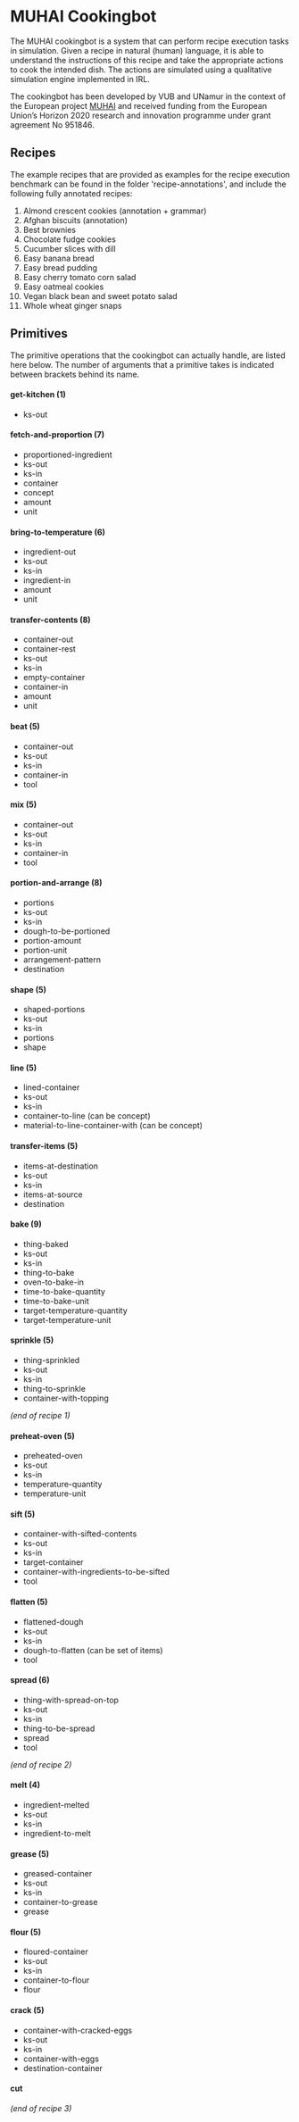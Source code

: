 # MUHAI Cookingbot

The MUHAI cookingbot is a system that can perform recipe execution tasks in simulation. Given a recipe in natural (human) language, it is able to understand the instructions of this recipe and take the appropriate actions to cook the intended dish. The actions are simulated using a qualitative simulation engine implemented in IRL.

The cookingbot has been developed by VUB and UNamur in the context of the European project [MUHAI](https://www.muhai.org) and received funding from the European Union’s Horizon 2020 research and innovation programme under grant agreement No 951846.


## Recipes

The example recipes that are provided as examples for the recipe execution benchmark can be found in the folder 'recipe-annotations', and include the following fully annotated recipes:

1. Almond crescent cookies (annotation + grammar)
2. Afghan biscuits (annotation)
3. Best brownies
4. Chocolate fudge cookies
5. Cucumber slices with dill
6. Easy banana bread
7. Easy bread pudding
8. Easy cherry tomato corn salad
9. Easy oatmeal cookies
10. Vegan black bean and sweet potato salad
11. Whole wheat ginger snaps


## Primitives

The primitive operations that the cookingbot can actually handle, are listed here below. The number of arguments that a primitive takes is indicated between brackets behind its name.

#### **get-kitchen** (1)
- ks-out

#### **fetch-and-proportion** (7)
  - proportioned-ingredient
  - ks-out
  - ks-in
  - container
  - concept
  - amount
  - unit

#### **bring-to-temperature** (6)
  - ingredient-out
  - ks-out
  - ks-in
  - ingredient-in
  - amount
  - unit

#### **transfer-contents** (8)
  - container-out
  - container-rest
  - ks-out
  - ks-in
  - empty-container
  - container-in
  - amount
  - unit

#### **beat** (5)
  - container-out
  - ks-out
  - ks-in
  - container-in
  - tool

#### **mix** (5)
  - container-out
  - ks-out
  - ks-in
  - container-in
  - tool

#### **portion-and-arrange** (8)
  - portions
  - ks-out
  - ks-in
  - dough-to-be-portioned
  - portion-amount
  - portion-unit
  - arrangement-pattern
  - destination

#### **shape** (5)
  - shaped-portions
  - ks-out
  - ks-in
  - portions
  - shape

#### **line** (5)
  - lined-container
  - ks-out
  - ks-in
  - container-to-line (can be concept)
  - material-to-line-container-with (can be concept)

####  **transfer-items** (5)
  - items-at-destination
  - ks-out
  - ks-in
  - items-at-source
  - destination

#### **bake** (9)
  - thing-baked
  - ks-out
  - ks-in
  - thing-to-bake
  - oven-to-bake-in
  - time-to-bake-quantity
  - time-to-bake-unit
  - target-temperature-quantity
  - target-temperature-unit

#### **sprinkle** (5)
  - thing-sprinkled
  - ks-out
  - ks-in
  - thing-to-sprinkle
  - container-with-topping

*(end of recipe 1)*

#### **preheat-oven** (5)
  - preheated-oven
  - ks-out
  - ks-in
  - temperature-quantity
  - temperature-unit

#### **sift** (5)
  - container-with-sifted-contents
  - ks-out
  - ks-in
  - target-container
  - container-with-ingredients-to-be-sifted
  - tool

#### **flatten** (5)
  - flattened-dough
  - ks-out
  - ks-in
  - dough-to-flatten (can be set of items)
  - tool

#### **spread** (6)
  - thing-with-spread-on-top
  - ks-out
  - ks-in
  - thing-to-be-spread
  - spread
  - tool

*(end of recipe 2)*

#### **melt** (4)
  - ingredient-melted
  - ks-out
  - ks-in
  - ingredient-to-melt

#### **grease** (5)
  - greased-container
  - ks-out
  - ks-in
  - container-to-grease
  - grease

#### **flour** (5)
  - floured-container
  - ks-out
  - ks-in
  - container-to-flour
  - flour

#### **crack** (5)
  - container-with-cracked-eggs
  - ks-out
  - ks-in
  - container-with-eggs
  - destination-container

#### **cut**


*(end of recipe 3)*
